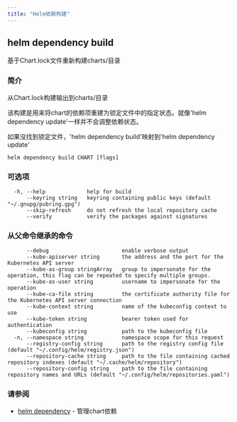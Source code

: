 ```yaml
---
title: "Helm依赖构建"
---
```


## helm dependency build

基于Chart.lock文件重新构建charts/目录

### 简介

从Chart.lock构建输出到charts/目录

该构建是用来将chart的依赖项重建为锁定文件中的指定状态。就像'helm dependency update'一样并不会调整依赖状态。

如果没找到锁定文件，'helm dependency build'映射到'helm dependency update'

```shell
helm dependency build CHART [flags]
```

### 可选项

```shell
  -h, --help             help for build
      --keyring string   keyring containing public keys (default "~/.gnupg/pubring.gpg")
      --skip-refresh     do not refresh the local repository cache
      --verify           verify the packages against signatures
```

### 从父命令继承的命令

```shell
      --debug                       enable verbose output
      --kube-apiserver string       the address and the port for the Kubernetes API server
      --kube-as-group stringArray   group to impersonate for the operation, this flag can be repeated to specify multiple groups.
      --kube-as-user string         username to impersonate for the operation
      --kube-ca-file string         the certificate authority file for the Kubernetes API server connection
      --kube-context string         name of the kubeconfig context to use
      --kube-token string           bearer token used for authentication
      --kubeconfig string           path to the kubeconfig file
  -n, --namespace string            namespace scope for this request
      --registry-config string      path to the registry config file (default "~/.config/helm/registry.json")
      --repository-cache string     path to the file containing cached repository indexes (default "~/.cache/helm/repository")
      --repository-config string    path to the file containing repository names and URLs (default "~/.config/helm/repositories.yaml")
```

### 请参阅

* [helm dependency](helm_dependency.md) - 管理chart依赖
